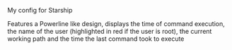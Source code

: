 My config for Starship

Features a Powerline like design, displays the time of command execution, the name of the user (highlighted in red if the user is root), the current working path and the time the last command took to execute
